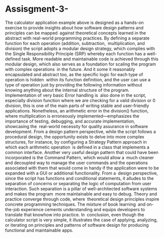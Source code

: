 # Assisgment-3-

The calculator application example above is designed as a hands-on exercise to provide insights about how software design patterns and principles can be mapped against theoretical concepts learned in the abstract with real-world programming practices. By defining a separate function for each operation (addition, subtraction, multiplication, and division) the script adopts a modular design strategy, which complies with the Single Responsibility Principle (SRP) whereby each function has a well-defined task. More readable and maintainable code is achieved through this modular design, which also serves as a foundation for scaling the program with complex operations in the future. And it some it reasonably encapsulated and abstract too, as the specific logic for each type of operation is hidden within its function definition, and the user can use a type of operation just by providing the following information without knowing anything about the internal structure of the program. Implementation of very basic Error handling is also done in the script, especially division function where we are checking for a valid division or 0 division, this is one of the main parts of writing stable and user-friendly applications. Nonetheless, an arithmetic error in the division() function, where multiplication is erroneously implemented—emphasizes the importance of testing, debugging, and accurate implementation, showcasing the real-world necessity for quality assurance in software development. From a design pattern perspective, while the script follows a procedural design, the opportunity exists to delve into more complex structures, for instance, by configuring a Strategy Pattern approach in which each arithmetic operation is defined in a class that implements a common interface. Another very useful design pattern that could have been incorporated is the Command Pattern, which would allow a much cleaner and decoupled way to manage the user commands and the operations associated with them that would come in handy if the application were to be expanded with a GUI or additional functionality. From a design perspective, since the script has functions and conditional statements, it alludes to the separation of concerns or separating the logic of computation from user interaction. Such separation is a pillar of well-architected software systems and makes the program more maintainable and easy to debug. Theory and practice converge through code, where theoretical design principles inspire concrete programming techniques. The mixture of book learning and on-the-job experience cements understanding and equips developers to translate that knowhow into practice. In conclusion, even though the calculator script is very simple, it illustrates the case of applying, analyzing, or iterating on principles and patterns of software design for producing functional and maintainable apps.
